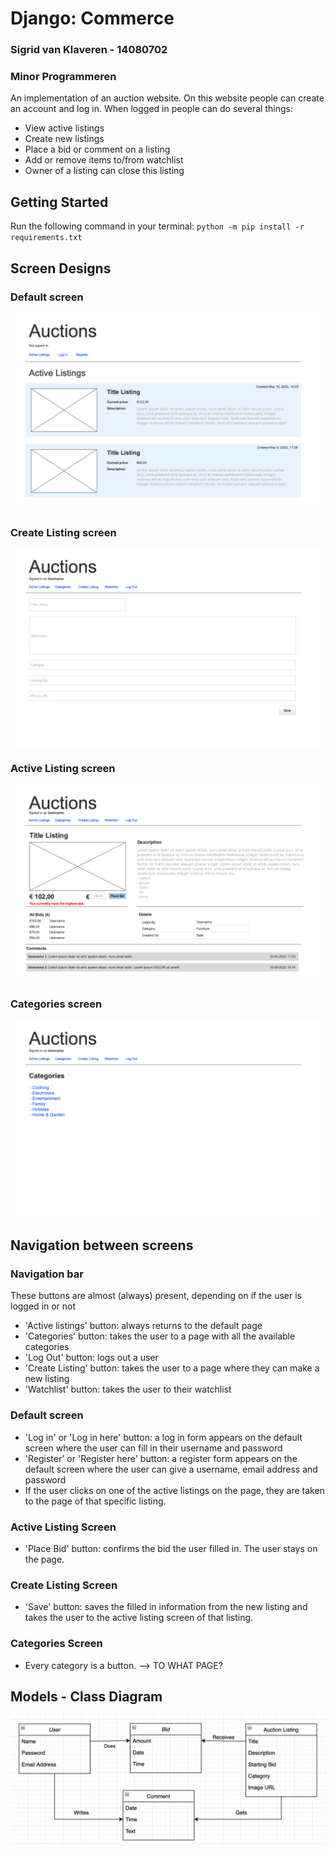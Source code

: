 # Django: Commerce

### Sigrid van Klaveren - 14080702

### Minor Programmeren

An implementation of an auction website. On this website people can create an account and log in. When logged in people can do several things:
- View active listings
- Create new listings
- Place a bid or comment on a listing
- Add or remove items to/from watchlist
- Owner of a listing can close this listing


## Getting Started

Run the following command in your terminal:
`python -m pip install -r requirements.txt`


## Screen Designs

### Default screen
![Default page](/auctions/design_document/sketches/Default%20screen%401x.png)

### Create Listing screen
![Create Listing](/auctions/design_document/sketches/Create%20Listing%401x.png)

### Active Listing screen
![Active Listing](/auctions/design_document/sketches/Active%20Listing%401x.png)

### Categories screen
![Categories](/auctions/design_document/sketches/Categories%20screen%401x.png)


## Navigation between screens

### Navigation bar
These buttons are almost (always) present, depending on if the user is logged in or not
- 'Active listings' button: always returns to the default page
- 'Categories' button: takes the user to a page with all the available categories
- 'Log Out' button: logs out a user 
- 'Create Listing' button: takes the user to a page where they can make a new listing
- 'Watchlist' button: takes the user to their watchlist

### Default screen
- 'Log in' or 'Log in here' button: a log in form appears on the default screen where the user can fill in their username and password
- 'Register' or 'Register here' button: a register form appears on the default screen where the user can give a username, email address and password
- If the user clicks on one of the active listings on the page, they are taken to the page of that specific listing.

### Active Listing Screen
- 'Place Bid' button: confirms the bid the user filled in. The user stays on the page.

### Create Listing Screen
- 'Save' button: saves the filled in information from the new listing and takes the user to the active listing screen of that listing.

### Categories Screen
- Every category is a button. --> TO WHAT PAGE?

## Models - Class Diagram

![Class Diagram](/auctions/design_document/sketches/Schermafbeelding%202022-05-10%20om%2014.47.51.png)








